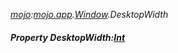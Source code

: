 _[mojo](../../modules/mojo/mojo-module.md):[mojo.app](../../modules/mojo/mojo-app.md).[Window](../../modules/mojo/mojo-app-window.md).DesktopWidth_
##### Property DesktopWidth:[Int](../../modules/wonkey/wonkey-types-int.md)
